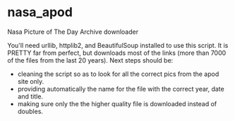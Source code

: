 # nasa_apod
Nasa Picture of The Day Archive downloader

You'll need urllib, httplib2, and BeautifulSoup installed to use this script.
It is PRETTY far from perfect, but downloads most of the links (more than 7000 of the files from the last 20 years).
Next steps should be:
  - cleaning the script so as to look for all the correct pics from the apod site only.
  - providing automatically the name for the file with the correct year, date and title.
  - making sure only the the higher quality file is downloaded instead of doubles.
